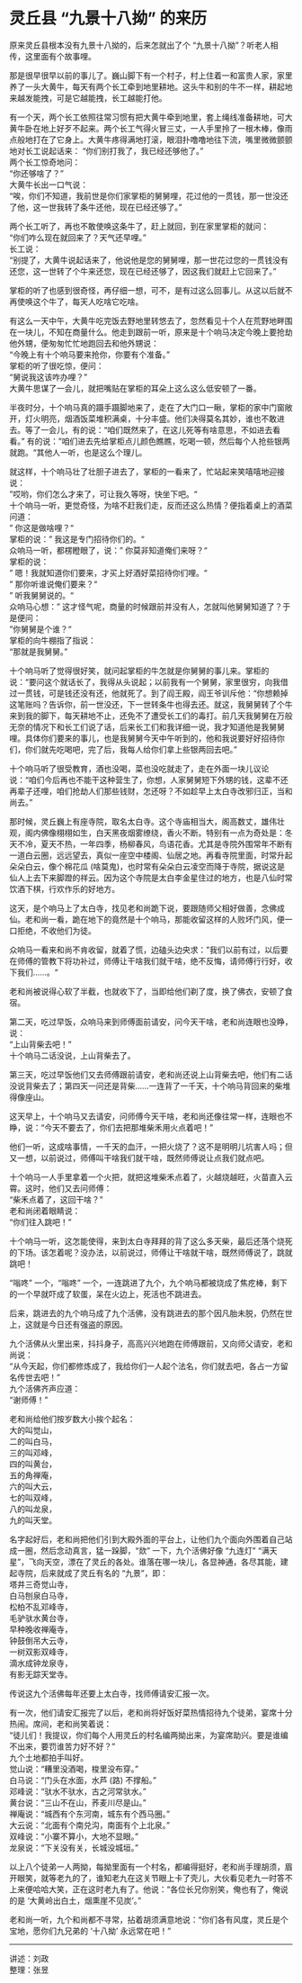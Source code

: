 # 灵丘县 “九景十八拗” 的来历

原来灵丘县根本没有九景十八拗的，后来怎就出了个 “九景十八拗”？听老人相传，这里面有个故事哩。

那是很早很早以前的事儿了。巍山脚下有一个村子，村上住着一和富贵人家，家里养了一头大黄牛，每天有两个长工牵到地里耕地。这头牛和别的牛不一样，耕起地来越发能拽，可是它越能拽，长工越能打他。

有一个天，两个长工依照往常习惯有把大黄牛牵到地里，套上绳线准备耕地，可大黄牛卧在地上好歹不起来。两个长工气得火冒三丈，一人手里拎了一根木棒，像雨点般地打在了它身上。大黄牛疼得满地打滚，眼泪扑噜噜地往下流，嘴里微微颤颤地对长工说起话来：
“你们别打我了，我已经还够他了。”  
两个长工惊奇地问：  
“你还够啥了？”  
大黄牛长出一口气说：  
“唉，你们不知道，我前世是你们家掌柜的舅舅哩，花过他的一贯钱，那一世没还了他，这一世我转了条牛还他，现在已经还够了。”

两个长工听了，再也不敢使唤这条牛了，赶上就回，到在家里掌柜的就问：  
“你们咋么现在就回来了？天气还早哩。”  
长工说：  
“别提了，大黄牛说起话来了，他说他是您的舅舅哩，那一世花过您的一贯钱没有还您，这一世转了个牛来还您，现在已经还够了，因这我们就赶上它回来了。”

掌柜的听了也感到很奇怪，再仔细一想，可不，是有过这么回事儿。从这以后就不再使唤这个牛了，每天人吃啥它吃啥。

有这么一天中午，大黄牛吃完饭去野地里转悠去了，忽然看见十个人在荒野地畔围在一块儿，不知在商量什么。他走到跟前一听，原来是十个响马决定今晚上要抢劫他外甥，便匆匆忙忙地跑回去和他外甥说：  
“今晚上有十个响马要来抢你，你要有个准备。”  
掌柜的听了很吃惊，便问：  
“舅说我这该咋办哩？”  
大黄牛思谋了一会儿，就把嘴贴在掌柜的耳朵上这么这么低安顿了一番。

半夜时分，十个响马真的蹑手蹑脚地来了，走在了大门口一瞅，掌柜的家中门窗敞开，灯火明亮，烟酒饭菜堆积满桌，十分丰盛。他们决得莫名其妙，谁也不敢进去。等了一会儿，有的说：“咱们既然来了，在这儿死等有啥意思，不如进去看看。” 有的说：”咱们进去先给掌柜点儿颜色瞧瞧，吃喝一顿，然后每个人抢些银两就跑。“其他人一听，也是这么个理儿。

就这样，十个响马壮了壮胆子进去了，掌柜的一看来了，忙站起来笑嘻嘻地迎接说：  
”哎哟，你们怎么才来了，可让我久等呀，快坐下吧。“  
十个响马一听，更觉奇怪，为啥不赶我们走，反而还这么热情？便指着桌上的酒菜问道：  
” 你这是做啥哩？“  
掌柜的说：” 我这是专门招待你们的。“  
众响马一听，都楞瞪眼了，说：” 你莫非知道俺们来呀？“  
掌柜的说：  
” 嗯！我就知道你们要来，才买上好酒好菜招待你们哩。“  
” 那你听谁说俺们要来？“  
” 听我舅舅说的。“  
众响马心想：” 这才怪气呢，商量的时候跟前并没有人，怎就叫他舅舅知道了？于是便问：  
”你舅舅是个谁？“  
掌柜的向牛棚指了指说：  
“那就是我舅舅。”

十个响马听了觉得很好笑，就问起掌柜的牛怎就是你舅舅的事儿来。掌柜的说：“要问这个就话长了，我得从头说起；以前我有一个舅舅，家里很穷，向我借过一贯钱，可是钱还没有还，他就死了。到了阎王殿，阎王爷训斥他：“你想赖掉这笔账吗？告诉你，前一世没还，下一世转条牛也得去还。就这，我舅舅转了个牛来到我的脚下，每天耕地不止，还免不了遭受长工们的毒打。前几天我舅舅在万般无奈的情况下和长工们说了话，后来长工们和我详细一说，我才知道他是我舅舅哩。具体你们要来的事儿，也是我舅舅今天中午听到的，他和我说要好好招待你们，你们就先吃喝吧，完了后，我每人给你们拿上些银两回去吧。”

十个响马听了很受教育，酒也没喝，菜也没吃就走了，走在外面一块儿议论说：“咱们今后再也不能干这种营生了，你想，人家舅舅短下外甥的钱，这辈不还再辈子还哩，咱们抢劫人们那些钱财，怎还呀？不如趁早上太白寺改邪归正，当和尚去。”

那时候，灵丘巍上有座寺院，取名太白寺。这个寺庙相当大，阁高数丈，雄伟壮观，阁内佛像栩栩如生，白天黑夜烟雾缭绕，香火不断。特别有一点为奇处是：冬天不冷，夏天不热，一年四季，杨柳春风，鸟语花香。尤其是寺院外围常年不断有一道白云圈，远远望去，真似一座空中楼阁、仙居之地。再看寺院里面，时常升起朵朵白云，像个棉花瓜 (啥莫鬼)，也时常有朵朵白云凌空而降于寺院，据说这是仙人上去下来脚蹬的祥云。因为这个寺院是太白李金星住过的地方，也是八仙时常饮酒下棋，行欢作乐的好地方。

这天，是个响马上了太白寺，找见老和尚跪下说，要跟随师父相好做善，念佛成仙。老和尚一看，跪在地下的竟然是十个响马，那能收留这样的人败坏门风，便一口拒绝，不收他们为徒。

众响马一看来和尚不肯收留，就着了慌，边磕头边央求：”我们以前有过，以后要在师傅的管教下将功补过，师傅让干啥我们就干啥，绝不反悔，请师傅行行好，收下我们……。“

老和尚被说得心软了半截，也就收下了，当即给他们剃了度，换了佛衣，安顿了食宿。

第二天，吃过早饭，众响马来到师傅面前请安，问今天干啥，老和尚连眼也没睁，说：  
“上山背柴去吧！”  
十个响马二话没说，上山背柴去了。

第三天，吃过早饭他们又去师傅跟前请安，老和尚还说上山背柴去吧，他们有二话没说背柴去了；第四天一问还是背柴……一连背了一千天，十个响马背回来的柴堆得像座山。

这天早上，十个响马又去请安，问师傅今天干啥，老和尚还像往常一样，连眼也不睁，说：“今天不要去了，你们去把那堆柴禾用火点着吧！”

他们一听，这成啥事情，一千天的血汗，一把火烧了？这不是明明儿坑害人吗；但又一想，以前说过，师傅叫干啥我们就干啥，既然师傅说让点我们就点吧。

十个响马一人手里拿着一个火把，就把这堆柴禾点着了，火越烧越旺，火苗直入云霄。这时，他们又去问师傅：  
“柴禾点着了，这回干啥？”  
老和尚闭着眼睛说：  
“你们往入跳吧！”

十个响马一听，这怎能使得，来到太白寺拜拜的背了这么多天柴，最后还落个烧死的下场。该怎着呢？没办法，以前说过，师傅让干啥就干啥，既然师傅说了，跳就跳吧！

“嗡咚” 一个，“嗡咚” 一个，一连跳进了九个，九个响马都被烧成了焦疙棒，剩下的一个早就吓成了软蛋，呆在火边上，死活也不跳进去。

后来，跳进去的九个响马成了九个活佛，没有跳进去的那个因凡胎未脱，仍然在世上，这就是今日还有强盗的原因。

九个活佛从火里出来，抖抖身子，高高兴兴地跑在师傅跟前，又向师父请安，老和尚说：  
“从今天起，你们都修炼成了，我给你们一人起个法名，你们就去吧，各占一方留名传世去吧！”  
九个活佛齐声应道：  
“谢师傅！”

老和尚给他们按岁数大小挨个起名：  
大的叫觉山，  
二的叫白马，  
三的叫邓峰，  
四的叫黄台，  
五的角禅庵，  
六的叫大云，  
七的叫双峰，  
八的叫龙泉，  
九的叫天堂。

名字起好后，老和尚把他们引到大殿外面的平台上，让他们九个面向外围着自己站成一圈，然后念动真言，猛一跺脚，“欻” 一下，九个活佛好像 “九连灯” “满天星”，飞向天空，漂在了灵丘的各处。谁落在哪一块儿，各显神通，各尽其能，建起寺院，后来就成了灵丘有名的 “九景”，即：  
塔井三奇觉山寺，  
白马刨泉白马寺，  
松柏不乱邓峰寺，  
毛驴驮水黄台寺，  
早种晚收禅庵寺，  
钟鼓倒吊大云寺，  
一树双影双峰寺，  
滴水成钟龙泉寺，  
有影无踪天堂寺。

传说这九个活佛每年还要上太白寺，找师傅请安汇报一次。

有一次，他们请安汇报完了以后，老和尚将好饭好菜热情招待九个徒弟，宴席十分热闹。席间，老和尚笑着说：  
“徒儿们！我提议，你们每个人用灵丘的村名编两拗出来，为宴席助兴。要是谁编不出来，要罚谁苦力好不好？”  
九个土地都拍手叫好。  
觉山说：“糟里没酒喝，梭里没布穿。”  
白马说：“门头在水面，水芦 (路) 不撑船。”  
邓峰说：“驮水不驮水，古之河常驮水。”  
黄台说：“三山不在山，荞麦川尽是山。”  
禅庵说：“城西有个东河南，城东有个西马圈。”  
大云说：“北面有个南兑沟，南面有个上北泉。”  
双峰说：“小寨不算小，大地不显眼。”  
龙泉说：“下关没有关，长城没城垣。”

以上八个徒弟一人两拗，每拗里面有一个村名，都编得挺好，老和尚手理胡须，眉开眼笑，就等老九的了，谁知老九在这关节眼上卡了壳儿，大伙看见老九一时答不上来便哈哈大笑，正在这时老九有了。他说：“各位长兄你别笑，俺也有了，俺说的是 ‘大黄岭出白土，烟熏崖不见炭’。”

老和尚一听，九个和尚都不寻常，拈着胡须满意地说：“你们各有风度，灵丘是个宝地，愿你们九兄弟的 ‘十八拗’ 永远常在吧！”

---

讲述：刘政  
整理：张昱

